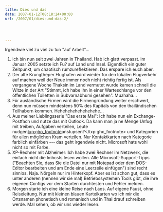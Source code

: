 ```yaml
---
title: Dies und das
date: 2007-01-12T08:18:24+00:00
url: /2007/01/dies-und-das-2/




---
```

Irgendwie viel zu viel zu tun "auf Arbeit"...

  1. Ich bin nun seit zwei Jahren in Thailand. Hab ich glatt verpasst. Im Januar 2005 setzte ich Fu? auf Land und Insel. Eigentlich ein guter Zeitpunkt, um chaotisch rumzureflektieren. Das erspare ich euch aber.
  2. Der alte Krungtheper Flughafen wird wieder für den lokalen Flugverkehr auf machen weil der Neue immer noch nicht richtig fertig ist. Als vergangene Woche Thaksin im Land vermutet wurde kamen schnell die Witze in der Art "Stimmt, ich habe ihn in einer Warteschlange vor den öffentlichen Toiletten in Subvarnabhumi gesehen". Muahaha...
  3. Für ausländische Firmen wird die Firmengründung weiter erschwert, denn nun müssen mindestens 50% des Kapitals von den thailändischen Teilhabern kommen. Hehehehehehehehehe...
  4. Aus meiner Lieblingsserie "Das erste Mal": Ich habe nun ein Exchange-Postfach und nutze das mit Outlook. Da kann man ja ne Menge Unfug mit treiben, Aufgaben verteilen, Leute nudgen<txp:gho_footnote>anstupsen?</txp:gho_footnote> und Kategorien für allen möglichen Kram verteilen. Nur Kontaktkarten nach Kategorie farblich einfärben --- das geht irgendwie nicht. Microsoft hats wohl nicht so mit Farbe.
  5. XP-Rechner mit Alzheimer: Ich habe zwei Rechner im Netzwerk, die einfach nicht die lmhosts lesen wollen. Alle Microsoft-Support-Tipps ("Beachten Sie, dass Sie die Datei nur mit Notepad oder dem DOS-Editor bearbeiten und am Ende eine Leerzeile einfügen") sind recht sinnlos. Naja. Nörgeln nur im Hinterkopf. Aber es ist schon gut, dass es unter anderen (nennen wir sie mal) Betriebssystemen Tools gibt, die ihre eigenen Configs vor dem Starten durchtesten und Fehler melden.
  6. Morgen starte ich eine kleine Reise nach Laos. Auf eigene Faust, ohne Reiseleitung. Nur mit kleinen blauen Karteikarten wo ich mir die Ortsnamen phonetisch und romanisch und in Thai drauf schreiben werde. Mal sehen, ob wir uns wieder lesen.
